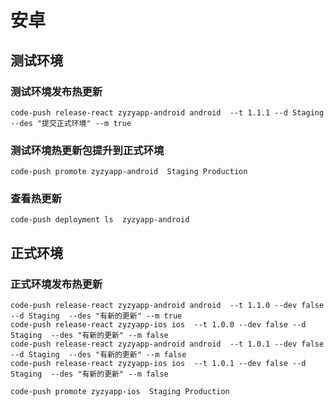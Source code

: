 # 安卓

## 测试环境

 ### 测试环境发布热更新
```
code-push release-react zyzyapp-android android  --t 1.1.1 --d Staging --des "提交正式环境" --m true
```
 ### 测试环境热更新包提升到正式环境
 ```
code-push promote zyzyapp-android  Staging Production
 ```
 ### 查看热更新
 ```
 code-push deployment ls  zyzyapp-android
 ```

 ## 正式环境
 
### 正式环境发布热更新
```
code-push release-react zyzyapp-android android  --t 1.1.0 --dev false --d Staging  --des "有新的更新" --m true
code-push release-react zyzyapp-ios ios  --t 1.0.0 --dev false --d Staging  --des "有新的更新" --m false
code-push release-react zyzyapp-android android  --t 1.0.1 --dev false --d Staging  --des "有新的更新" --m false
code-push release-react zyzyapp-ios ios  --t 1.0.1 --dev false --d Staging  --des "有新的更新" --m false

code-push promote zyzyapp-ios  Staging Production
